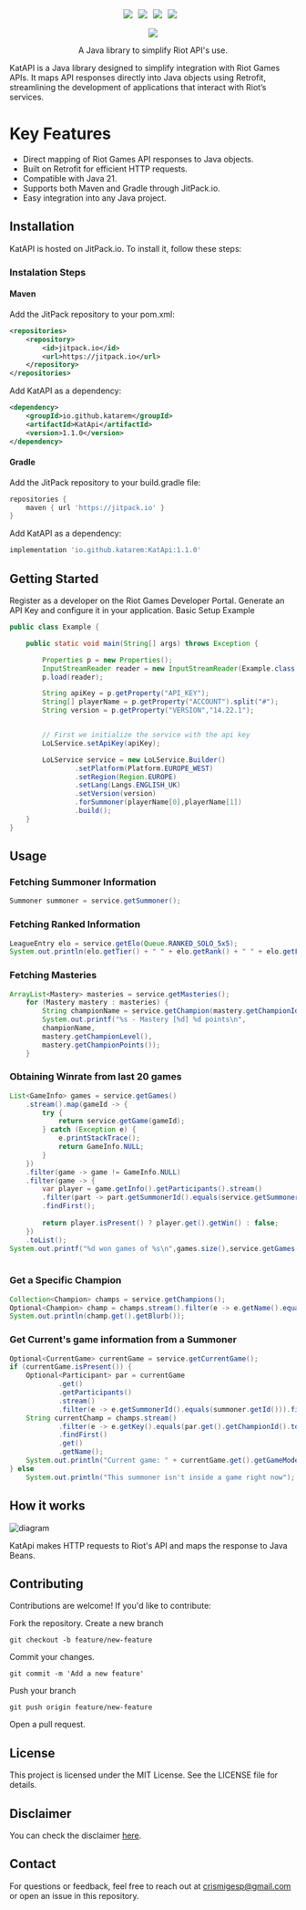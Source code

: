 
<div style='display:flex;flex-direction:row;justify-content:center;'>
    <img style='margin-right:10px;' src='https://img.shields.io/badge/java-21-yellow'>
    <img style='margin-right:10px;' src='https://img.shields.io/badge/retrofit-2-red'>
    <img style='margin-right:10px;' src='https://img.shields.io/badge/tests-passing-green'>
    <img style='margin-right:10px;' src='https://img.shields.io/badge/jitpack.io-host-blue'>
</div>
<br>
<div align='center'>
<img src='./docs/images/katapi_logo.png'>
</div>
<p align='center'>A Java library to simplify Riot API's use.</p>


KatAPI is a Java library designed to simplify integration with Riot Games APIs. It maps API responses directly into Java objects using Retrofit, streamlining the development of applications that interact with Riot’s services.

# Key Features
* Direct mapping of Riot Games API responses to Java objects.
* Built on Retrofit for efficient HTTP requests.
* Compatible with Java 21.
* Supports both Maven and Gradle through JitPack.io.
* Easy integration into any Java project.

## Installation
KatAPI is hosted on JitPack.io. To install it, follow these steps:

### Instalation Steps

#### Maven
Add the JitPack repository to your pom.xml:

```xml
<repositories>
    <repository>
        <id>jitpack.io</id>
        <url>https://jitpack.io</url>
    </repository>
</repositories>
```
Add KatAPI as a dependency:
```xml
<dependency>
    <groupId>io.github.katarem</groupId>
    <artifactId>KatApi</artifactId>
    <version>1.1.0</version>
</dependency>
```
#### Gradle
Add the JitPack repository to your build.gradle file:
```gradle
repositories {
    maven { url 'https://jitpack.io' }
}
```
Add KatAPI as a dependency:
```gradle
implementation 'io.github.katarem:KatApi:1.1.0'
```
## Getting Started
Register as a developer on the Riot Games Developer Portal.
Generate an API Key and configure it in your application.
Basic Setup Example
```java
public class Example {

    public static void main(String[] args) throws Exception {

        Properties p = new Properties();
        InputStreamReader reader = new InputStreamReader(Example.class.getResourceAsStream("/config.properties"), Charset.forName("UTF8"));
        p.load(reader);

        String apiKey = p.getProperty("API_KEY");
        String[] playerName = p.getProperty("ACCOUNT").split("#");
        String version = p.getProperty("VERSION","14.22.1");


        // First we initialize the service with the api key
        LoLService.setApiKey(apiKey);

        LoLService service = new LoLService.Builder()
                .setPlatform(Platform.EUROPE_WEST)
                .setRegion(Region.EUROPE)
                .setLang(Langs.ENGLISH_UK)
                .setVersion(version)
                .forSummoner(playerName[0],playerName[1])
                .build();
    }
}
```
## Usage
### Fetching Summoner Information
```java
Summoner summoner = service.getSummoner();
```
### Fetching Ranked Information
```java
LeagueEntry elo = service.getElo(Queue.RANKED_SOLO_5x5);
System.out.println(elo.getTier() + " " + elo.getRank() + " " + elo.getLeaguePoints() + "LP");
```
### Fetching Masteries
```java
ArrayList<Mastery> masteries = service.getMasteries();
    for (Mastery mastery : masteries) {
        String championName = service.getChampion(mastery.getChampionId().toString()).getName();
        System.out.printf("%s - Mastery [%d] %d points\n",
        championName,
        mastery.getChampionLevel(),
        mastery.getChampionPoints());
    }
```
### Obtaining Winrate from last 20 games
```java
List<GameInfo> games = service.getGames()
    .stream().map(gameId -> {
        try {
            return service.getGame(gameId);
        } catch (Exception e) {
            e.printStackTrace();
            return GameInfo.NULL;
        }
    })
    .filter(game -> game != GameInfo.NULL)
    .filter(game -> {
        var player = game.getInfo().getParticipants().stream()
        .filter(part -> part.getSummonerId().equals(service.getSummoner().getId()))
        .findFirst();
    
        return player.isPresent() ? player.get().getWin() : false;
    })
    .toList();
System.out.printf("%d won games of %s\n",games.size(),service.getGames().size());
            
```
### Get a Specific Champion
```java
Collection<Champion> champs = service.getChampions();
Optional<Champion> champ = champs.stream().filter(e -> e.getName().equals("Katarina")).findAny();
System.out.println(champ.get().getBlurb());
```
### Get Current's game information from a Summoner
```java
Optional<CurrentGame> currentGame = service.getCurrentGame();
if (currentGame.isPresent()) {
    Optional<Participant> par = currentGame
            .get()
            .getParticipants()
            .stream()
            .filter(e -> e.getSummonerId().equals(summoner.getId())).findFirst();
    String currentChamp = champs.stream()
            .filter(e -> e.getKey().equals(par.get().getChampionId().toString()))
            .findFirst()
            .get()
            .getName();
    System.out.println("Current game: " + currentGame.get().getGameMode() + " playing " + currentChamp);
} else
    System.out.println("This summoner isn't inside a game right now");
```
<!-- Add an image or diagram here explaining how KatAPI interacts with Riot's APIs -->
## How it works

![diagram](./docs/images/katapi.drawio.svg)

KatApi makes HTTP requests to Riot's API and maps the response to Java Beans.

## Contributing
Contributions are welcome! If you'd like to contribute:

Fork the repository.
Create a new branch
```git
git checkout -b feature/new-feature
```
Commit your changes.
```
git commit -m 'Add a new feature'
```
Push your branch
```
git push origin feature/new-feature
```
Open a pull request.
## License
This project is licensed under the MIT License. See the LICENSE file for details.

## Disclaimer
You can check the disclaimer [here](https://www.termsfeed.com/live/cd778ad4-675d-40f8-a4a5-5be2829d2cd1).

## Contact
For questions or feedback, feel free to reach out at crismigesp@gmail.com or open an issue in this repository.